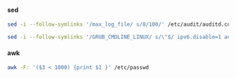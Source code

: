 #### sed

```bash
sed -i --follow-symlinks '/max_log_file/ s/8/100/' /etc/audit/auditd.conf

sed -i --follow-symlinks '/GRUB_CMDLINE_LINUX/ s/\"$/ ipv6.disable=1 audit=1\"/' /etc/sysconfig/grub
```

#### awk

```bash
awk -F: '($3 < 1000) {print $1 }' /etc/passwd
```
